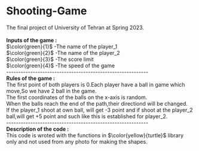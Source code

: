 # Shooting-Game
The final project of University of Tehran at Spring 2023.</br></br>
<b>Inputs of the game :</b></br>
$\color{green}{1}$ -The name of the player_1</br>
$\color{green}{2}$ -The name of the player_2</br>
$\color{green}{3}$ -The score limit</br>
$\color{green}{4}$ -The speed of the game</br>
-----------------------------------------------------------</br>
<b>Rules of the game :</b></br>
The first point of both players is 0.Each player have a ball in game which move,So we have 2 ball in the game.</br>
The first coordinates of the balls on the x-axis is random.</br>
When the balls reach the end of the path,their directiond will be changed.</br>
If the player_1 shoot at own ball, will get -3 point and if shoot at the player_2 ball,will get +5 point and such like this is established for player_2.</br>
-----------------------------------------------------------</br>
<b>Description of the code :</b></br>
This code is wroted with the functions in $\color{yellow}{turtle}$ library only and not used from any photo for making the shapes.
